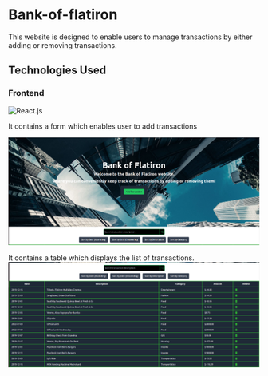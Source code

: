 # Bank-of-flatiron
This website is designed to enable users to manage transactions by either adding or removing transactions.


## Technologies Used

### Frontend

![React.js](https://img.shields.io/badge/react-v18.2.0-blue)

It contains a form which enables user to add  transactions

<img src="flat.png" alt="landing page" title="landing page">

It contains a table which displays the list of transactions.
<img src="bank.png" alt="landing page" title="landing page">
